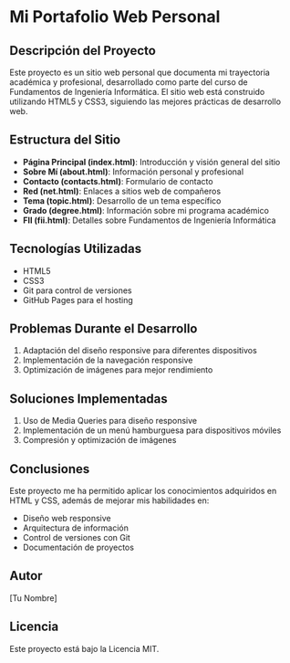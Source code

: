 # Mi Portafolio Web Personal

## Descripción del Proyecto
Este proyecto es un sitio web personal que documenta mi trayectoria académica y profesional, desarrollado como parte del curso de Fundamentos de Ingeniería Informática. El sitio web está construido utilizando HTML5 y CSS3, siguiendo las mejores prácticas de desarrollo web.

## Estructura del Sitio
- **Página Principal (index.html)**: Introducción y visión general del sitio
- **Sobre Mí (about.html)**: Información personal y profesional
- **Contacto (contacts.html)**: Formulario de contacto
- **Red (net.html)**: Enlaces a sitios web de compañeros
- **Tema (topic.html)**: Desarrollo de un tema específico
- **Grado (degree.html)**: Información sobre mi programa académico
- **FII (fii.html)**: Detalles sobre Fundamentos de Ingeniería Informática

## Tecnologías Utilizadas
- HTML5
- CSS3
- Git para control de versiones
- GitHub Pages para el hosting

## Problemas Durante el Desarrollo
1. Adaptación del diseño responsive para diferentes dispositivos
2. Implementación de la navegación responsive
3. Optimización de imágenes para mejor rendimiento

## Soluciones Implementadas
1. Uso de Media Queries para diseño responsive
2. Implementación de un menú hamburguesa para dispositivos móviles
3. Compresión y optimización de imágenes

## Conclusiones
Este proyecto me ha permitido aplicar los conocimientos adquiridos en HTML y CSS, además de mejorar mis habilidades en:
- Diseño web responsive
- Arquitectura de información
- Control de versiones con Git
- Documentación de proyectos

## Autor
[Tu Nombre]

## Licencia
Este proyecto está bajo la Licencia MIT.
